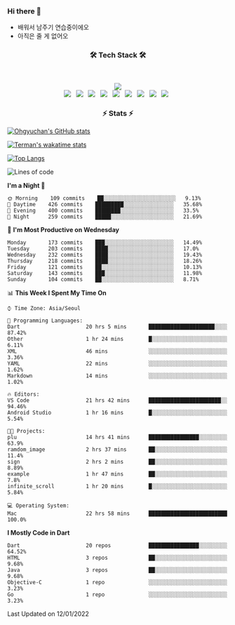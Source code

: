 <!--
**Ohgyuchan/Ohgyuchan** is a ✨ _special_ ✨ repository because its `README.md` (this file) appears on your GitHub profile.

Here are some ideas to get you started:

- 🔭 I’m currently working on ...
- 🌱 I’m currently learning ...
- 👯 I’m looking to collaborate on ...
- 🤔 I’m looking for help with ...
- 💬 Ask me about ...
- 📫 How to reach me: ...
- 😄 Pronouns: ...
- ⚡ Fun fact: ...
-->

### Hi there 👋
  * 배워서 남주기 연습중이에오
  * 아직은 줄 게 없어오



<h3 align="center"><b>🛠 Tech Stack 🛠</b></h3>
</br>

<p align="center">
<a href="https://hits.seeyoufarm.com"><img src="https://hits.seeyoufarm.com/api/count/incr/badge.svg?url=https%3A%2F%2Fgithub.com%2FOhgyuchan&count_bg=%2379C83D&title_bg=%23555555&icon=&icon_color=%23E7E7E7&title=visitors+%F0%9F%99%8C&edge_flat=false"/></a></br>
<img src="https://img.shields.io/badge/HTML5-E34F26?style=flat-square&logo=HTML5&logoColor=white"/></a> &nbsp
<img src="https://img.shields.io/badge/CSS3-1572B6?style=flat-square&logo=CSS3&logoColor=white"/></a> &nbsp
<!-- <img src="https://img.shields.io/badge/JavaScript-F7DF1E?style=flat-square&logo=JavaScript&logoColor=white"/></a> &nbsp -->
<!-- <img src="https://img.shields.io/badge/Node.js-339933?style=flat-square&logo=Node.js&logoColor=white"/></a> &nbsp -->
<img src="https://img.shields.io/badge/Android-3DDC84?style=flat-square&logo=Android&logoColor=white"/></a> &nbsp
<img src="https://img.shields.io/badge/Flutter-02569B?style=flat-square&logo=Flutter&logoColor=white"></a> &nbsp
<img src="https://img.shields.io/badge/Dart-0175C2?style=flat-square&logo=Dart&logoColor=white"></a> &nbsp
<img src="https://img.shields.io/badge/R-0175C2?style=flat-square&logo=R&logoColor=white"></a> &nbsp
<!-- <img src="https://img.shields.io/badge/MongoDB-47A248?style=flat-square&logo=MongoDB&logoColor=white"/></a> &nbsp -->
<!-- <img src="https://img.shields.io/badge/MySQL-4479A1?style=flat-square&logo=MySQL&logoColor=white"/></a> &nbsp -->
<img src="https://img.shields.io/badge/c++-00599C?style=flat-square&logo=c%2B%2B&logoColor=white"/></a> &nbsp 
<img src="https://img.shields.io/badge/github-181717?style=flat-squar&logo=github&logoColor=white"></a> &nbsp 
<img src="https://img.shields.io/badge/linux-FCC624?style=flat-squar&logo=linux&logoColor=black"></a> &nbsp 
<!-- <img src="https://img.shields.io/badge/Amazon AWS-232F3E?style=flat-square&logo=Amazon%20AWS&logoColor=white"/></a> &nbsp </p> -->

<h3 align="center"><b>⚡️ Stats ⚡️</b></h3>


[![Ohgyuchan's GitHub stats](https://github-readme-stats.vercel.app/api?username=Ohgyuchan&count_private=true&show_icons=true&theme=buefy)](https://github.com/Ohgyuchan/github-readme-stats)

[![Terman's wakatime stats](https://github-readme-stats.vercel.app/api/wakatime?username=@TermanOh&theme=buefy)](https://github.com/anuraghazra/github-readme-stats)

[![Top Langs](https://github-readme-stats.vercel.app/api/top-langs/?username=Ohgyuchan&layout=compact&count_private=true&show_icons=true&theme=buefy)](https://github.com/Ohgyuchan/github-readme-stats)
  
<!--START_SECTION:waka-->
![Lines of code](https://img.shields.io/badge/From%20Hello%20World%20I%27ve%20Written-84183%20lines%20of%20code-blue)

**I'm a Night 🦉** 

```text
🌞 Morning    109 commits    ██░░░░░░░░░░░░░░░░░░░░░░░   9.13% 
🌆 Daytime    426 commits    █████████░░░░░░░░░░░░░░░░   35.68% 
🌃 Evening    400 commits    ████████░░░░░░░░░░░░░░░░░   33.5% 
🌙 Night      259 commits    █████░░░░░░░░░░░░░░░░░░░░   21.69%

```
📅 **I'm Most Productive on Wednesday** 

```text
Monday       173 commits    ███░░░░░░░░░░░░░░░░░░░░░░   14.49% 
Tuesday      203 commits    ████░░░░░░░░░░░░░░░░░░░░░   17.0% 
Wednesday    232 commits    ████░░░░░░░░░░░░░░░░░░░░░   19.43% 
Thursday     218 commits    ████░░░░░░░░░░░░░░░░░░░░░   18.26% 
Friday       121 commits    ██░░░░░░░░░░░░░░░░░░░░░░░   10.13% 
Saturday     143 commits    ███░░░░░░░░░░░░░░░░░░░░░░   11.98% 
Sunday       104 commits    ██░░░░░░░░░░░░░░░░░░░░░░░   8.71%

```


📊 **This Week I Spent My Time On** 

```text
⌚︎ Time Zone: Asia/Seoul

💬 Programming Languages: 
Dart                     20 hrs 5 mins       █████████████████████░░░░   87.42% 
Other                    1 hr 24 mins        █░░░░░░░░░░░░░░░░░░░░░░░░   6.11% 
XML                      46 mins             ░░░░░░░░░░░░░░░░░░░░░░░░░   3.36% 
YAML                     22 mins             ░░░░░░░░░░░░░░░░░░░░░░░░░   1.62% 
Markdown                 14 mins             ░░░░░░░░░░░░░░░░░░░░░░░░░   1.02%

🔥 Editors: 
VS Code                  21 hrs 42 mins      ███████████████████████░░   94.46% 
Android Studio           1 hr 16 mins        █░░░░░░░░░░░░░░░░░░░░░░░░   5.54%

🐱‍💻 Projects: 
plu                      14 hrs 41 mins      ████████████████░░░░░░░░░   63.9% 
ramdom_image             2 hrs 37 mins       ██░░░░░░░░░░░░░░░░░░░░░░░   11.4% 
sign                     2 hrs 2 mins        ██░░░░░░░░░░░░░░░░░░░░░░░   8.89% 
example                  1 hr 47 mins        ██░░░░░░░░░░░░░░░░░░░░░░░   7.8% 
infinite_scroll          1 hr 20 mins        █░░░░░░░░░░░░░░░░░░░░░░░░   5.84%

💻 Operating System: 
Mac                      22 hrs 58 mins      █████████████████████████   100.0%

```

**I Mostly Code in Dart** 

```text
Dart                     20 repos            ████████████████░░░░░░░░░   64.52% 
HTML                     3 repos             ██░░░░░░░░░░░░░░░░░░░░░░░   9.68% 
Java                     3 repos             ██░░░░░░░░░░░░░░░░░░░░░░░   9.68% 
Objective-C              1 repo              ░░░░░░░░░░░░░░░░░░░░░░░░░   3.23% 
Go                       1 repo              ░░░░░░░░░░░░░░░░░░░░░░░░░   3.23%

```



 Last Updated on 12/01/2022
<!--END_SECTION:waka-->


